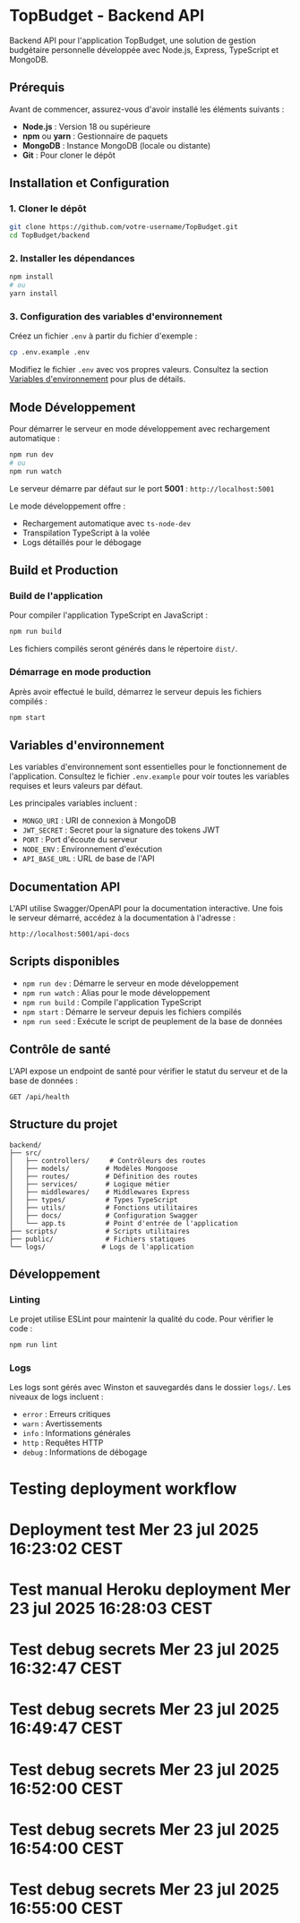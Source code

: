 # TopBudget - Backend API

Backend API pour l'application TopBudget, une solution de gestion budgétaire personnelle développée avec Node.js, Express, TypeScript et MongoDB.

## Prérequis

Avant de commencer, assurez-vous d'avoir installé les éléments suivants :

- **Node.js** : Version 18 ou supérieure
- **npm** ou **yarn** : Gestionnaire de paquets
- **MongoDB** : Instance MongoDB (locale ou distante)
- **Git** : Pour cloner le dépôt

## Installation et Configuration

### 1. Cloner le dépôt

```bash
git clone https://github.com/votre-username/TopBudget.git
cd TopBudget/backend
```

### 2. Installer les dépendances

```bash
npm install
# ou
yarn install
```

### 3. Configuration des variables d'environnement

Créez un fichier `.env` à partir du fichier d'exemple :

```bash
cp .env.example .env
```

Modifiez le fichier `.env` avec vos propres valeurs. Consultez la section [Variables d'environnement](#variables-denvironnement) pour plus de détails.

## Mode Développement

Pour démarrer le serveur en mode développement avec rechargement automatique :

```bash
npm run dev
# ou
npm run watch
```

Le serveur démarre par défaut sur le port **5001** : `http://localhost:5001`

Le mode développement offre :

- Rechargement automatique avec `ts-node-dev`
- Transpilation TypeScript à la volée
- Logs détaillés pour le débogage

## Build et Production

### Build de l'application

Pour compiler l'application TypeScript en JavaScript :

```bash
npm run build
```

Les fichiers compilés seront générés dans le répertoire `dist/`.

### Démarrage en mode production

Après avoir effectué le build, démarrez le serveur depuis les fichiers compilés :

```bash
npm start
```

## Variables d'environnement

Les variables d'environnement sont essentielles pour le fonctionnement de l'application. Consultez le fichier `.env.example` pour voir toutes les variables requises et leurs valeurs par défaut.

Les principales variables incluent :

- `MONGO_URI` : URI de connexion à MongoDB
- `JWT_SECRET` : Secret pour la signature des tokens JWT
- `PORT` : Port d'écoute du serveur
- `NODE_ENV` : Environnement d'exécution
- `API_BASE_URL` : URL de base de l'API

## Documentation API

L'API utilise Swagger/OpenAPI pour la documentation interactive. Une fois le serveur démarré, accédez à la documentation à l'adresse :

```
http://localhost:5001/api-docs
```

## Scripts disponibles

- `npm run dev` : Démarre le serveur en mode développement
- `npm run watch` : Alias pour le mode développement
- `npm run build` : Compile l'application TypeScript
- `npm start` : Démarre le serveur depuis les fichiers compilés
- `npm run seed` : Exécute le script de peuplement de la base de données

## Contrôle de santé

L'API expose un endpoint de santé pour vérifier le statut du serveur et de la base de données :

```
GET /api/health
```

## Structure du projet

```
backend/
├── src/
│   ├── controllers/     # Contrôleurs des routes
│   ├── models/         # Modèles Mongoose
│   ├── routes/         # Définition des routes
│   ├── services/       # Logique métier
│   ├── middlewares/    # Middlewares Express
│   ├── types/          # Types TypeScript
│   ├── utils/          # Fonctions utilitaires
│   ├── docs/           # Configuration Swagger
│   └── app.ts          # Point d'entrée de l'application
├── scripts/            # Scripts utilitaires
├── public/             # Fichiers statiques
└── logs/              # Logs de l'application
```

## Développement

### Linting

Le projet utilise ESLint pour maintenir la qualité du code. Pour vérifier le code :

```bash
npm run lint
```

### Logs

Les logs sont gérés avec Winston et sauvegardés dans le dossier `logs/`. Les niveaux de logs incluent :

- `error` : Erreurs critiques
- `warn` : Avertissements
- `info` : Informations générales
- `http` : Requêtes HTTP
- `debug` : Informations de débogage

# Testing deployment workflow

# Deployment test Mer 23 jul 2025 16:23:02 CEST

# Test manual Heroku deployment Mer 23 jul 2025 16:28:03 CEST

# Test debug secrets Mer 23 jul 2025 16:32:47 CEST

# Test debug secrets Mer 23 jul 2025 16:49:47 CEST

# Test debug secrets Mer 23 jul 2025 16:52:00 CEST

# Test debug secrets Mer 23 jul 2025 16:54:00 CEST

# Test debug secrets Mer 23 jul 2025 16:55:00 CEST